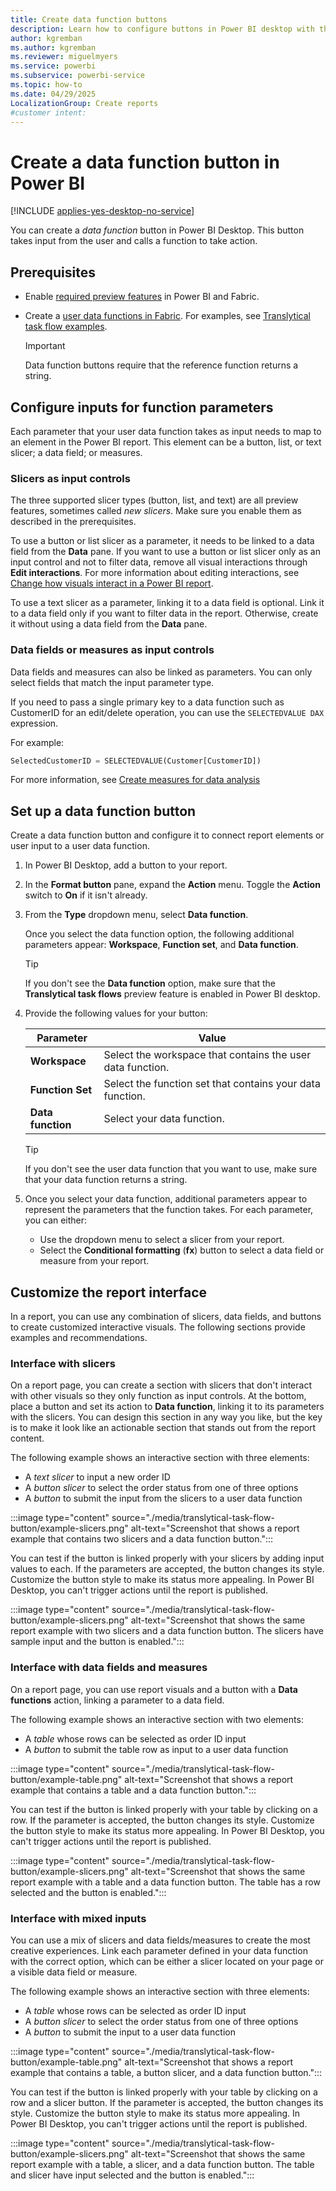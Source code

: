```yaml
---
title: Create data function buttons
description: Learn how to configure buttons in Power BI desktop with the data function action to enable translytical task flows.
author: kgremban
ms.author: kgremban
ms.reviewer: miguelmyers
ms.service: powerbi
ms.subservice: powerbi-service
ms.topic: how-to
ms.date: 04/29/2025
LocalizationGroup: Create reports
#customer intent:
---
```


# Create a data function button in Power BI

[!INCLUDE [applies-yes-desktop-no-service](../includes/applies-yes-desktop-no-service.md)]

You can create a *data function* button in Power BI Desktop. This button takes input from the user and calls a function to take action.

## Prerequisites

* Enable [required preview features](./translytical-task-flow-overview.md) in Power BI and Fabric.
* Create a [user data functions in Fabric](/fabric/data-engineering/user-data-functions/user-data-functions-overview). For examples, see [Translytical task flow examples](https://gist.github.com/Sujata994/c354ec8d0821e875e45c86f2bd1d5cc8).

  >[!IMPORTANT]
  >Data function buttons require that the reference function returns a string.

## Configure inputs for function parameters

Each parameter that your user data function takes as input needs to map to an element in the Power BI report. This element can be a button, list, or text slicer; a data field; or measures.

### Slicers as input controls

The three supported slicer types (button, list, and text) are all preview features, sometimes called *new slicers*. Make sure you enable them as described in the prerequisites.

To use a button or list slicer as a parameter, it needs to be linked to a data field from the **Data** pane. If you want to use a button or list slicer only as an input control and not to filter data, remove all visual interactions through **Edit interactions**. For more information about editing interactions, see [Change how visuals interact in a Power BI report](./service-reports-visual-interactions.md).

To use a text slicer as a parameter, linking it to a data field is optional. Link it to a data field only if you want to filter data in the report. Otherwise, create it without using a data field from the **Data** pane. 

### Data fields or measures as input controls

Data fields and measures can also be linked as parameters. You can only select fields that match the input parameter type. 

If you need to pass a single primary key to a data function such as CustomerID for an edit/delete operation, you can use the `SELECTEDVALUE DAX` expression. 

For example: 

```sql
SelectedCustomerID = SELECTEDVALUE(Customer[CustomerID]) 
```

For more information, see [Create measures for data analysis](../transform-model/desktop-measures.md)

## Set up a data function button

Create a data function button and configure it to connect report elements or user input to a user data function.

1. In Power BI Desktop, add a button to your report.
1. In the **Format button** pane, expand the **Action** menu. Toggle the **Action** switch to **On** if it isn't already.
1. From the **Type** dropdown menu, select **Data function**.

   Once you select the data function option, the following additional parameters appear: **Workspace**, **Function set**, and **Data function**.

   >[!TIP]
   >If you don't see the **Data function** option, make sure that the **Translytical task flows** preview feature is enabled in Power BI desktop.

1. Provide the following values for your button:

   | Parameter | Value |
   | --------- | ----- |
   | **Workspace** | Select the workspace that contains the user data function. |
   | **Function Set** | Select the function set that contains your data function. |
   | **Data function** | Select your data function. |

   >[!TIP]
   >If you don't see the user data function that you want to use, make sure that your data function returns a string.

1. Once you select your data function, additional parameters appear to represent the parameters that the function takes. For each parameter, you can either: 

   * Use the dropdown menu to select a slicer from your report.
   * Select the **Conditional formatting** (**fx**) button to select a data field or measure from your report. 

## Customize the report interface

In a report, you can use any combination of slicers, data fields, and buttons to create customized interactive visuals. The following sections provide examples and recommendations.

### Interface with slicers

On a report page, you can create a section with slicers that don't interact with other visuals so they only function as input controls. At the bottom, place a button and set its action to **Data function**, linking it to its parameters with the slicers. You can design this section in any way you like, but the key is to make it look like an actionable section that stands out from the report content. 

The following example shows an interactive section with three elements:

* A *text slicer* to input a new order ID
* A *button slicer* to select the order status from one of three options
* A *button* to submit the input from the slicers to a user data function 

:::image type="content" source="./media/translytical-task-flow-button/example-slicers.png" alt-text="Screenshot that shows a report example that contains two slicers and a data function button.":::

You can test if the button is linked properly with your slicers by adding input values to each. If the parameters are accepted, the button changes its style. Customize the button style to make its status more appealing. In Power BI Desktop, you can't trigger actions until the report is published.

:::image type="content" source="./media/translytical-task-flow-button/example-slicers.png" alt-text="Screenshot that shows the same report example with two slicers and a data function button. The slicers have sample input and the button is enabled.":::

### Interface with data fields and measures

On a report page, you can use report visuals and a button with a **Data functions** action, linking a parameter to a data field.

The following example shows an interactive section with two elements:

* A *table* whose rows can be selected as order ID input
* A *button* to submit the table row as input to a user data function

:::image type="content" source="./media/translytical-task-flow-button/example-table.png" alt-text="Screenshot that shows a report example that contains a table and a data function button.":::

You can test if the button is linked properly with your table by clicking on a row. If the parameter is accepted, the button changes its style. Customize the button style to make its status more appealing. In Power BI Desktop, you can't trigger actions until the report is published.

:::image type="content" source="./media/translytical-task-flow-button/example-slicers.png" alt-text="Screenshot that shows the same report example with a table and a data function button. The table has a row selected and the button is enabled.":::

### Interface with mixed inputs

You can use a mix of slicers and data fields/measures to create the most creative experiences. Link each parameter defined in your data function with the correct option, which can be either a slicer located on your page or a visible data field or measure.

The following example shows an interactive section with three elements:

* A *table* whose rows can be selected as order ID input
* A *button slicer* to select the order status from one of three options
* A *button* to submit the input to a user data function 

:::image type="content" source="./media/translytical-task-flow-button/example-table.png" alt-text="Screenshot that shows a report example that contains a table, a button slicer, and a data function button.":::

You can test if the button is linked properly with your table by clicking on a row and a slicer button. If the parameter is accepted, the button changes its style. Customize the button style to make its status more appealing. In Power BI Desktop, you can't trigger actions until the report is published.

:::image type="content" source="./media/translytical-task-flow-button/example-slicers.png" alt-text="Screenshot that shows the same report example with a table, a slicer, and a data function button. The table and slicer have input selected and the button is enabled.":::
